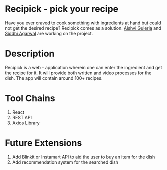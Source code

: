 # Recipick - pick your recipe

Have you ever craved to cook something with ingredients at hand but could not get the desired recipe? Recipick comes as a solution. [Aishvi Guleria](https://github.com/aishvi-g) and [Siddhi Agarwal](https://github.com/agaSiddhi) are working on the project.

# Description

Recipick is a web - application wherein one can enter the ingredient and get the recipe for it. It will provide both written and video processes for the dish. The app will contain around 100+ recipes. 

# Tool Chains

1. React 
2. REST API
3. Axios Library

# Future Extensions

1. Add Blinkit or Instamart API to aid the user to buy an item for the dish
2. Add recommendation system for the searched dish


